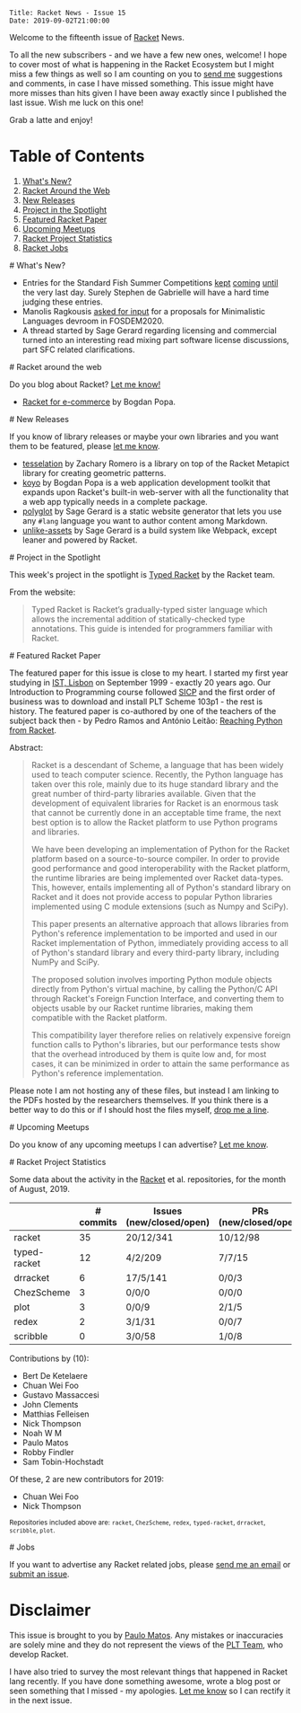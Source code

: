     Title: Racket News - Issue 15
    Date: 2019-09-02T21:00:00

Welcome to the fifteenth issue of [Racket](https://www.racket-lang.org) News. 

To all the new subscribers - and we have a few new ones, welcome! I hope to cover most of what is happening in the Racket Ecosystem but I might miss a few things as well so I am counting on you to [send me](mailto:pmatos@linki.tools) suggestions and comments, in case I have missed something. This issue might have more misses than hits given I have been away exactly since I published the last issue. Wish me luck on this one!

Grab a latte and enjoy!

# Table of Contents

1. [What's New?](#whatsnew)
2. [Racket Around the Web](#aroundtheweb)
3. [New Releases](#newreleases)
4. [Project in the Spotlight](#spotlight)
5. [Featured Racket Paper](#featuredpaper)
6. [Upcoming Meetups](#meetups)
7. [Racket Project Statistics](#stats)
8. [Racket Jobs](#jobs)

<div id='whatsnew'/>
# What's New?

* Entries for the Standard Fish Summer Competitions [kept](https://groups.google.com/d/msg/racket-users/5OCfPsAirs8/J6HqM2RVAwAJ) [coming](https://groups.google.com/d/msg/racket-users/bbQuQIwgScc/q_5k12n2AgAJ) [until](https://groups.google.com/d/msg/racket-users/Nw99GmP3ACs/Q2aBltCUDwAJ) the very last day. Surely Stephen de Gabrielle will have a hard time judging these entries.
* Manolis Ragkousis [asked for input](https://groups.google.com/d/msg/racket-users/-IBChW7G4jY/HHiTO5ROBAAJ) for a proposals for Minimalistic Languages devroom in FOSDEM2020.
* A thread started by Sage Gerard regarding licensing and commercial turned into an interesting read mixing part software license discussions, part SFC related clarifications.

<div id='aroundtheweb'/>
# Racket around the web

Do you blog about Racket? [Let me know!](mailto:pmatos@linki.tools)

* [Racket for e-commerce](https://defn.io/2019/08/20/racket-ecommerce/) by Bogdan Popa.

<div id='newreleases'/>
# New Releases

If you know of library releases or maybe your own libraries and you want them to be featured, please [let me know](mailto:pmatos@linki.tools).

* [tesselation](https://github.com/zkry/tessellation/) by Zachary Romero is a library on top of the Racket Metapict library for creating geometric patterns.
* [koyo](https://github.com/Bogdanp/koyo) by Bogdan Popa is a web application development toolkit that expands upon Racket's built-in web-server with all the functionality that a web app typically needs in a complete package.
* [polyglot](https://github.com/zyrolasting/polyglot) by Sage Gerard is a static website generator that lets you use any `#lang` language you want to author content among Markdown.
* [unlike-assets](https://github.com/zyrolasting/unlike-assets) by Sage Gerard is a build system like Webpack, except leaner and powered by Racket.

<div id='spotlight'/>
# Project in the Spotlight

This week's project in the spotlight is [Typed Racket](https://github.com/racket/typed-racket) by the Racket team. 

From the website:

> Typed Racket is Racket’s gradually-typed sister language which allows the incremental addition of statically-checked type annotations. This guide is intended for programmers familiar with Racket. 

<div id='featuredpaper'/>
# Featured Racket Paper

The featured paper for this issue is close to my heart. I started my first year studying in [IST, Lisbon](www.ist.utl.pt) on September 1999 - exactly 20 years ago. Our Introduction to Programming course followed [SICP](https://mitpress.mit.edu/sites/default/files/sicp/index.html) and the first order of business was to download and install PLT Scheme 103p1 - the rest is history. The featured paper is co-authored by one of the teachers of the subject back then - by Pedro Ramos and António Leitão: [Reaching Python from Racket](http://delivery.acm.org/10.1145/2640000/2635660/p32-ramos.pdf).

Abstract:

> Racket is a descendant of Scheme, a language that has been widely used to teach computer science. Recently, the Python language has taken over this role, mainly due to its huge standard library and the great number of third-party libraries available. Given that the development of equivalent libraries for Racket is an enormous task that cannot be currently done in an acceptable time frame, the next best option is to allow the Racket platform to use Python programs and libraries.
> 
> We have been developing an implementation of Python for the Racket platform based on a source-to-source compiler. In order to provide good performance and good interoperability with the Racket platform, the runtime libraries are being implemented over Racket data-types. This, however, entails implementing all of Python's standard library on Racket and it does not provide access to popular Python libraries implemented using C module extensions (such as Numpy and SciPy).
> 
> This paper presents an alternative approach that allows libraries from Python's reference implementation to be imported and used in our Racket implementation of Python, immediately providing access to all of Python's standard library and every third-party library, including NumPy and SciPy.
> 
> The proposed solution involves importing Python module objects directly from Python's virtual machine, by calling the Python/C API through Racket's Foreign Function Interface, and converting them to objects usable by our Racket runtime libraries, making them compatible with the Racket platform.
> 
> This compatibility layer therefore relies on relatively expensive foreign function calls to Python's libraries, but our performance tests show that the overhead introduced by them is quite low and, for most cases, it can be minimized in order to attain the same performance as Python's reference implementation.

Please note I am not hosting any of these files, but instead I am linking to the PDFs hosted by the researchers themselves. If you think there is a better way to do this or if I should host the files myself, [drop me a line](mailto:pmatos@linki.tools).

<div id='meetups'/>
# Upcoming Meetups

Do you know of any upcoming meetups I can advertise? [Let me know](mailto:pmatos@linki.tools).

<div id='stats'/>
# Racket Project Statistics

Some data about the activity in the [Racket](https://github.com/racket) et al. repositories, for the month of August, 2019.

<!-- Repo racket -->
<!-- # Commits: 35 -->
<!-- Issues: 20/12/341 -->
<!-- PRs: 10/12/98 -->

<!-- Repo typed-racket -->
<!-- # Commits: 12 -->
<!-- Issues: 4/2/209 -->
<!-- PRs: 7/7/15 -->

<!-- Repo drracket -->
<!-- # Commits: 6 -->
<!-- Issues: 17/5/141 -->
<!-- PRs: 0/0/3 -->

<!-- Repo ChezScheme -->
<!-- # Commits: 3 -->
<!-- Issues: 0/0/0 -->
<!-- PRs: 0/0/0 -->

<!-- Repo plot -->
<!-- # Commits: 3 -->
<!-- Issues: 0/0/9 -->
<!-- PRs: 2/1/5 -->

<!-- Repo redex -->
<!-- # Commits: 2 -->
<!-- Issues: 3/1/31 -->
<!-- PRs: 0/0/7 -->

<!-- Repo scribble -->
<!-- # Commits: 0 -->
<!-- Issues: 3/0/58 -->
<!-- PRs: 1/0/8 -->

<div class="table-wrapper">
<table class="fl-table">
<thead>
<tr><th></th><th># commits</th><th>Issues (new/closed/open)</th><th>PRs (new/closed/open)</th></tr>
</thead>
<tr><td>racket</td><td>35</td>           <td>20/12/341</td>        <td>10/12/98</td></tr>
<tr><td>typed-racket</td><td>12</td>     <td>4/2/209</td>          <td>7/7/15</td></tr>
<tr><td>drracket</td><td>6</td>          <td>17/5/141</td>         <td>0/0/3</td></tr>
<tr><td>ChezScheme</td><td>3</td>        <td>0/0/0</td>            <td>0/0/0</td></tr>
<tr><td>plot</td><td>3</td>              <td>0/0/9</td>            <td>2/1/5</td></tr>
<tr><td>redex</td><td>2</td>             <td>3/1/31</td>           <td>0/0/7</td></tr>
<tr><td>scribble</td><td>0</td>          <td>3/0/58</td>           <td>1/0/8</td></tr>
</table>
</div>

Contributions by (10):

* Bert De Ketelaere
* Chuan Wei Foo
* Gustavo Massaccesi
* John Clements
* Matthias Felleisen
* Nick Thompson
* Noah W M
* Paulo Matos
* Robby Findler
* Sam Tobin-Hochstadt

Of these, 2 are new contributors for 2019:

* Chuan Wei Foo
* Nick Thompson

<small>Repositories included above are: `racket`, `ChezScheme`, `redex`, `typed-racket`, `drracket`, `scribble`, `plot`.</small>

<div id='jobs'/>
# Jobs

If you want to advertise any Racket related jobs, please [send me an email](mailto:pmatos@linki.tools) or [submit an issue](https://gitlab.com/racket-news/racket-news.gitlab.io/issues).

# Disclaimer

This issue is brought to you by [Paulo Matos](mailto:pmatos@linki.tools). Any mistakes or inaccuracies are solely mine and
they do not represent the views of the [PLT Team](http://www.racket-lang.org/team.html), who develop Racket.

I have also tried to survey the most relevant things that happened in Racket lang recently. If you have done something awesome, wrote a blog post or seen something that I missed - my apologies. [Let me know](mailto:pmatos@linki.tools) so I can rectify it in the next issue.
